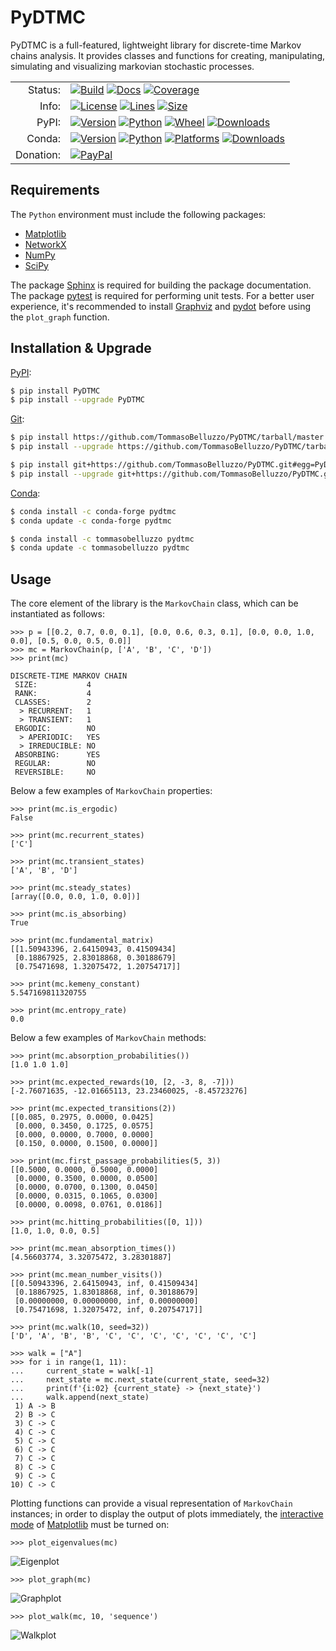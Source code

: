 # PyDTMC

PyDTMC is a full-featured, lightweight library for discrete-time Markov chains analysis. It provides classes and functions for creating, manipulating, simulating and visualizing markovian stochastic processes.

<table>
  <tr>
    <td align="right">Status:</td>
    <td align="left">
      <a href="https://github.com/TommasoBelluzzo/PyDTMC/actions/workflows/continuous_integration.yml"><img alt="Build" src="https://img.shields.io/github/workflow/status/TommasoBelluzzo/PyDTMC/Continuous%20Integration?style=flat&label=Build&color=1081C2"/></a>
      <a href="https://pydtmc.readthedocs.io/"><img alt="Docs" src="https://img.shields.io/readthedocs/pydtmc?style=flat&label=Docs&color=1081C2"/></a>
      <a href="https://coveralls.io/github/TommasoBelluzzo/PyDTMC?branch=master"><img alt="Coverage" src="https://img.shields.io/coveralls/github/TommasoBelluzzo/PyDTMC?style=flat&label=Coverage&color=1081C2"/></a>
    </td>
  </tr>
  <tr>
    <td align="right">Info:</td>
    <td align="left">
      <a href="#"><img alt="License" src="https://img.shields.io/github/license/TommasoBelluzzo/PyDTMC?style=flat&label=License&color=1081C2"/></a>
      <a href="#"><img alt="Lines" src="https://img.shields.io/tokei/lines/github/TommasoBelluzzo/PyDTMC?style=flat&label=Lines&color=1081C2"/></a>
      <a href="#"><img alt="Size" src="https://img.shields.io/github/repo-size/TommasoBelluzzo/PyDTMC?style=flat&label=Size&color=1081C2"/></a>
    </td>
  </tr>
  <tr>
    <td align="right">PyPI:</td>
    <td align="left">
      <a href="https://pypi.org/project/PyDTMC/"><img alt="Version" src="https://img.shields.io/pypi/v/PyDTMC?style=flat&label=Version&color=1081C2"/></a>
      <a href="https://pypi.org/project/PyDTMC/"><img alt="Python" src="https://img.shields.io/pypi/pyversions/PyDTMC?style=flat&label=Python&color=1081C2"/></a>
      <a href="https://pypi.org/project/PyDTMC/"><img alt="Wheel" src="https://img.shields.io/pypi/wheel/PyDTMC?style=flat&label=Wheel&color=1081C2"/></a>
      <a href="https://pypi.org/project/PyDTMC/"><img alt="Downloads" src="https://img.shields.io/pypi/dm/PyDTMC?style=flat&label=Downloads&color=1081C2"/></a>
    </td>
  </tr>
  <tr>
    <td align="right">Conda:</td>
    <td align="left">
      <a href="https://anaconda.org/conda-forge/pydtmc/"><img alt="Version" src="https://img.shields.io/conda/vn/conda-forge/pydtmc?style=flat&label=Version"/></a>
      <a href="https://anaconda.org/conda-forge/pydtmc/"><img alt="Python" src="https://img.shields.io/pypi/pyversions/PyDTMC?style=flat&label=Python&color=1081C2"/></a>
      <a href="https://anaconda.org/conda-forge/pydtmc/"><img alt="Platforms" src="https://img.shields.io/conda/pn/conda-forge/pydtmc?style=flat&label=Platforms&color=1081C2"/></a>
      <a href="https://anaconda.org/conda-forge/pydtmc/"><img alt="Downloads" src="https://img.shields.io/conda/dn/conda-forge/pydtmc?style=flat&label=Downloads&color=1081C2"/></a>
    </td>
  </tr>
  <tr>
    <td align="right">Donation:</td>
    <td align="left">
      <a href="https://www.paypal.com/cgi-bin/webscr?cmd=_s-xclick&hosted_button_id=D8LH6DNYN7EN8"><img alt="PayPal" src="https://www.paypalobjects.com/en_US/i/btn/btn_donate_LG.gif"/></a>
    </td>
  </tr>
</table>

## Requirements

The `Python` environment must include the following packages:

* [Matplotlib](https://matplotlib.org/)
* [NetworkX](https://networkx.github.io/)
* [NumPy](https://www.numpy.org/)
* [SciPy](https://www.scipy.org/)

The package [Sphinx](https://www.sphinx-doc.org/) is required for building the package documentation. The package [pytest](https://pytest.org/) is required for performing unit tests. For a better user experience, it's recommended to install [Graphviz](https://www.graphviz.org/) and [pydot](https://pypi.org/project/pydot/) before using the `plot_graph` function.

## Installation & Upgrade

[PyPI](https://pypi.org/):

```sh
$ pip install PyDTMC
$ pip install --upgrade PyDTMC
```

[Git](https://git-scm.com/):

```sh
$ pip install https://github.com/TommasoBelluzzo/PyDTMC/tarball/master
$ pip install --upgrade https://github.com/TommasoBelluzzo/PyDTMC/tarball/master

$ pip install git+https://github.com/TommasoBelluzzo/PyDTMC.git#egg=PyDTMC
$ pip install --upgrade git+https://github.com/TommasoBelluzzo/PyDTMC.git#egg=PyDTMC
```

[Conda](https://docs.conda.io/):

```sh
$ conda install -c conda-forge pydtmc
$ conda update -c conda-forge pydtmc

$ conda install -c tommasobelluzzo pydtmc
$ conda update -c tommasobelluzzo pydtmc
```

## Usage

The core element of the library is the `MarkovChain` class, which can be instantiated as follows:

```console
>>> p = [[0.2, 0.7, 0.0, 0.1], [0.0, 0.6, 0.3, 0.1], [0.0, 0.0, 1.0, 0.0], [0.5, 0.0, 0.5, 0.0]]
>>> mc = MarkovChain(p, ['A', 'B', 'C', 'D'])
>>> print(mc)

DISCRETE-TIME MARKOV CHAIN
 SIZE:           4
 RANK:           4
 CLASSES:        2
  > RECURRENT:   1
  > TRANSIENT:   1
 ERGODIC:        NO
  > APERIODIC:   YES
  > IRREDUCIBLE: NO
 ABSORBING:      YES
 REGULAR:        NO
 REVERSIBLE:     NO
```

Below a few examples of `MarkovChain` properties:

```console
>>> print(mc.is_ergodic)
False

>>> print(mc.recurrent_states)
['C']

>>> print(mc.transient_states)
['A', 'B', 'D']

>>> print(mc.steady_states)
[array([0.0, 0.0, 1.0, 0.0])]

>>> print(mc.is_absorbing)
True

>>> print(mc.fundamental_matrix)
[[1.50943396, 2.64150943, 0.41509434]
 [0.18867925, 2.83018868, 0.30188679]
 [0.75471698, 1.32075472, 1.20754717]]
 
>>> print(mc.kemeny_constant)
5.547169811320755

>>> print(mc.entropy_rate)
0.0
```

Below a few examples of `MarkovChain` methods:

```console
>>> print(mc.absorption_probabilities())
[1.0 1.0 1.0]

>>> print(mc.expected_rewards(10, [2, -3, 8, -7]))
[-2.76071635, -12.01665113, 23.23460025, -8.45723276]

>>> print(mc.expected_transitions(2))
[[0.085, 0.2975, 0.0000, 0.0425]
 [0.000, 0.3450, 0.1725, 0.0575]
 [0.000, 0.0000, 0.7000, 0.0000]
 [0.150, 0.0000, 0.1500, 0.0000]]

>>> print(mc.first_passage_probabilities(5, 3))
[[0.5000, 0.0000, 0.5000, 0.0000]
 [0.0000, 0.3500, 0.0000, 0.0500]
 [0.0000, 0.0700, 0.1300, 0.0450]
 [0.0000, 0.0315, 0.1065, 0.0300]
 [0.0000, 0.0098, 0.0761, 0.0186]]
 
>>> print(mc.hitting_probabilities([0, 1]))
[1.0, 1.0, 0.0, 0.5]
 
>>> print(mc.mean_absorption_times())
[4.56603774, 3.32075472, 3.28301887]

>>> print(mc.mean_number_visits())
[[0.50943396, 2.64150943, inf, 0.41509434]
 [0.18867925, 1.83018868, inf, 0.30188679]
 [0.00000000, 0.00000000, inf, 0.00000000]
 [0.75471698, 1.32075472, inf, 0.20754717]]
 
>>> print(mc.walk(10, seed=32))
['D', 'A', 'B', 'B', 'C', 'C', 'C', 'C', 'C', 'C', 'C']
```

```console
>>> walk = ["A"]
>>> for i in range(1, 11):
...     current_state = walk[-1]
...     next_state = mc.next_state(current_state, seed=32)
...     print(f'{i:02} {current_state} -> {next_state}')
...     walk.append(next_state)
 1) A -> B
 2) B -> C
 3) C -> C
 4) C -> C
 5) C -> C
 6) C -> C
 7) C -> C
 8) C -> C
 9) C -> C
10) C -> C
```

Plotting functions can provide a visual representation of `MarkovChain` instances; in order to display the output of plots immediately, the [interactive mode](https://matplotlib.org/stable/users/interactive.html#interactive-mode) of [Matplotlib](https://matplotlib.org/) must be turned on:

```console
>>> plot_eigenvalues(mc)
```

![Eigenplot](https://i.imgur.com/ARWWG7z.png)

```console
>>> plot_graph(mc)
```

![Graphplot](https://i.imgur.com/looxKRO.png)

```console
>>> plot_walk(mc, 10, 'sequence')
```

![Walkplot](https://i.imgur.com/oxjDYr3.png)
